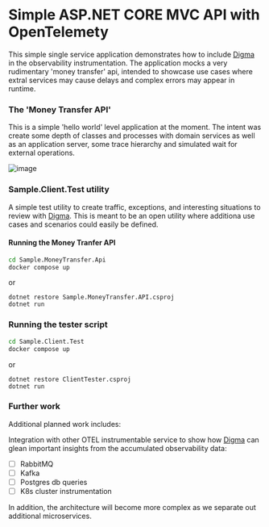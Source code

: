 # Simple ASP.NET CORE MVC API with OpenTelemety

This simple single service application demonstrates how to include [Digma](https://github.com/digma-ai/digma) in the observability instrumentation.
The application mocks a very rudimentary 'money transfer' api, intended to showcase use cases where extral services may cause delays and complex errors may appear in runtime.

### The 'Money Transfer API'

This is a simple 'hello world' level application at the moment. The intent was create some depth of classes and processes with domain services as well as an application server, some trace hierarchy and simulated wait for external operations.


![image](https://user-images.githubusercontent.com/93863/163081141-9f99f13a-7220-4098-b4fc-d253d6511fcb.png)


### Sample.Client.Test utility

A simple test utility to create traffic, exceptions, and interesting situations to review with [Digma](https://github.com/digma-ai/digma). This is meant to be an open utility where additiona use cases and scenarios could easily be defined.


#### Running the Money Tranfer API

```bash
cd Sample.MoneyTransfer.Api
docker compose up 
```
or

```
dotnet restore Sample.MoneyTransfer.API.csproj
dotnet run
```


### Running the tester script


```bash
cd Sample.Client.Test
docker compose up 
```
or

```
dotnet restore ClientTester.csproj
dotnet run
```


### Further work

Additional planned work includes:

Integration with other OTEL instrumentable service to show how [Digma](https://github.com/digma-ai/digma) can glean important insights from the accumulated observability data:
- [ ] RabbitMQ
- [ ] Kafka
- [ ] Postgres db queries
- [ ] K8s cluster instrumentation

In addition, the architecture will become more complex as we separate out additional microservices.
